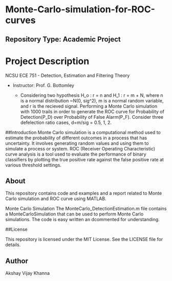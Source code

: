 # Monte-Carlo-simulation-for-ROC-curves

## Repository Type: Academic Project

# Project Description
NCSU ECE 751 - Detection, Estimation and Filtering Theory
- Instructor: Prof. G. Bottomley

  -  Considering two hypothesis H_o : r = n and H_1 : r = m + N, where n is a normal distribution ~N(0, sig^2), m is a normal random variable, and r is the recieved signal. Performing a Monte Carlo simulation with 1000 trails in order to generate the ROC curve for Probability of Detection(P_D) over Probability of False Alarm(P_F). Consider three defelection ratio cases, d=m/sig = 0.5, 1, 2.
  
##Introduction
Monte Carlo simulation is a computational method used to estimate the probability of different outcomes in a process that has uncertainty. It involves generating random values and using them to simulate a process or system. ROC (Receiver Operating Characteristic) curve analysis is a tool used to evaluate the performance of binary classifiers by plotting the true positive rate against the false positive rate at various threshold settings.

## About
This repository contains code and examples and a report related to Monte Carlo simulation and ROC curve using MATLAB.

Monte Carlo Simulation
The MonteCarlo_DetectionEstimation.m file contains a MonteCarloSimulation that can be used to perform Monte Carlo simulations. The code is easy written an dcommented for understanding.

##License

This repository is licensed under the MIT License. See the LICENSE file for details.

## Author
Akshay Vijay Khanna
